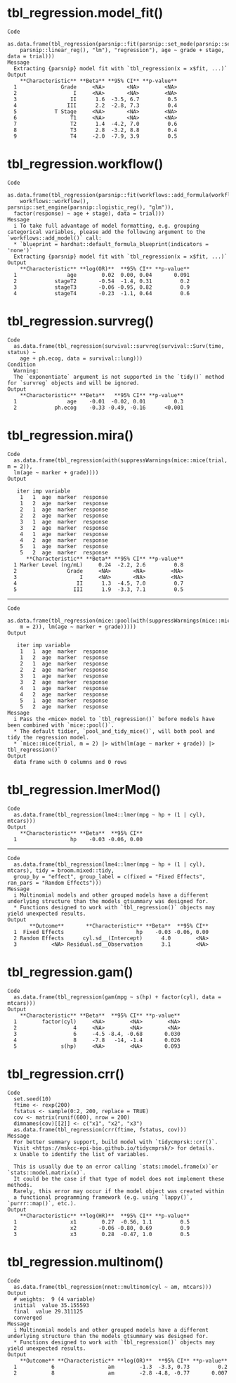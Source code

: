 # tbl_regression.model_fit()

    Code
      as.data.frame(tbl_regression(parsnip::fit(parsnip::set_mode(parsnip::set_engine(
        parsnip::linear_reg(), "lm"), "regression"), age ~ grade + stage, data = trial)))
    Message
      Extracting {parsnip} model fit with `tbl_regression(x = x$fit, ...)`
    Output
        **Characteristic** **Beta** **95% CI** **p-value**
      1              Grade     <NA>       <NA>        <NA>
      2                  I     <NA>       <NA>        <NA>
      3                 II      1.6  -3.5, 6.7         0.5
      4                III      2.2  -2.8, 7.3         0.4
      5            T Stage     <NA>       <NA>        <NA>
      6                 T1     <NA>       <NA>        <NA>
      7                 T2      1.4  -4.2, 7.0         0.6
      8                 T3      2.8  -3.2, 8.8         0.4
      9                 T4     -2.0  -7.9, 3.9         0.5

# tbl_regression.workflow()

    Code
      as.data.frame(tbl_regression(parsnip::fit(workflows::add_formula(workflows::add_model(
        workflows::workflow(), parsnip::set_engine(parsnip::logistic_reg(), "glm")),
      factor(response) ~ age + stage), data = trial)))
    Message
      i To take full advantage of model formatting, e.g. grouping categorical variables, please add the following argument to the `workflows::add_model()` call:
      * `blueprint = hardhat::default_formula_blueprint(indicators = 'none')`
      Extracting {parsnip} model fit with `tbl_regression(x = x$fit, ...)`
    Output
        **Characteristic** **log(OR)**  **95% CI** **p-value**
      1                age        0.02  0.00, 0.04       0.091
      2            stageT2       -0.54  -1.4, 0.31         0.2
      3            stageT3       -0.06 -0.95, 0.82         0.9
      4            stageT4       -0.23  -1.1, 0.64         0.6

# tbl_regression.survreg()

    Code
      as.data.frame(tbl_regression(survival::survreg(survival::Surv(time, status) ~
        age + ph.ecog, data = survival::lung)))
    Condition
      Warning:
      The `exponentiate` argument is not supported in the `tidy()` method for `survreg` objects and will be ignored.
    Output
        **Characteristic** **Beta**   **95% CI** **p-value**
      1                age    -0.01  -0.02, 0.01         0.3
      2            ph.ecog    -0.33 -0.49, -0.16      <0.001

# tbl_regression.mira()

    Code
      as.data.frame(tbl_regression(with(suppressWarnings(mice::mice(trial, m = 2)),
      lm(age ~ marker + grade))))
    Output
      
       iter imp variable
        1   1  age  marker  response
        1   2  age  marker  response
        2   1  age  marker  response
        2   2  age  marker  response
        3   1  age  marker  response
        3   2  age  marker  response
        4   1  age  marker  response
        4   2  age  marker  response
        5   1  age  marker  response
        5   2  age  marker  response
          **Characteristic** **Beta** **95% CI** **p-value**
      1 Marker Level (ng/mL)     0.24  -2.2, 2.6         0.8
      2                Grade     <NA>       <NA>        <NA>
      3                    I     <NA>       <NA>        <NA>
      4                   II      1.3  -4.5, 7.0         0.7
      5                  III      1.9  -3.3, 7.1         0.5

---

    Code
      as.data.frame(tbl_regression(mice::pool(with(suppressWarnings(mice::mice(trial,
        m = 2)), lm(age ~ marker + grade)))))
    Output
      
       iter imp variable
        1   1  age  marker  response
        1   2  age  marker  response
        2   1  age  marker  response
        2   2  age  marker  response
        3   1  age  marker  response
        3   2  age  marker  response
        4   1  age  marker  response
        4   2  age  marker  response
        5   1  age  marker  response
        5   2  age  marker  response
    Message
      i Pass the <mice> model to `tbl_regression()` before models have been combined with `mice::pool()`.
      * The default tidier, `pool_and_tidy_mice()`, will both pool and tidy the regression model.
      * `mice::mice(trial, m = 2) |> with(lm(age ~ marker + grade)) |> tbl_regression()`
    Output
      data frame with 0 columns and 0 rows

# tbl_regression.lmerMod()

    Code
      as.data.frame(tbl_regression(lme4::lmer(mpg ~ hp + (1 | cyl), mtcars)))
    Output
        **Characteristic** **Beta**  **95% CI**
      1                 hp    -0.03 -0.06, 0.00

---

    Code
      as.data.frame(tbl_regression(lme4::lmer(mpg ~ hp + (1 | cyl), mtcars), tidy = broom.mixed::tidy,
      group_by = "effect", group_label = c(fixed = "Fixed Effects", ran_pars = "Random Effects")))
    Message
      i Multinomial models and other grouped models have a different underlying structure than the models gtsummary was designed for.
      * Functions designed to work with `tbl_regression()` objects may yield unexpected results.
    Output
           **Outcome**       **Characteristic** **Beta**  **95% CI**
      1  Fixed Effects                       hp    -0.03 -0.06, 0.00
      2 Random Effects      cyl.sd__(Intercept)      4.0        <NA>
      3           <NA> Residual.sd__Observation      3.1        <NA>

# tbl_regression.gam()

    Code
      as.data.frame(tbl_regression(gam(mpg ~ s(hp) + factor(cyl), data = mtcars)))
    Output
        **Characteristic** **Beta**  **95% CI** **p-value**
      1        factor(cyl)     <NA>        <NA>        <NA>
      2                  4     <NA>        <NA>        <NA>
      3                  6     -4.5 -8.4, -0.68       0.030
      4                  8     -7.8   -14, -1.4       0.026
      5              s(hp)     <NA>        <NA>       0.093

# tbl_regression.crr()

    Code
      set.seed(10)
      ftime <- rexp(200)
      fstatus <- sample(0:2, 200, replace = TRUE)
      cov <- matrix(runif(600), nrow = 200)
      dimnames(cov)[[2]] <- c("x1", "x2", "x3")
      as.data.frame(tbl_regression(crr(ftime, fstatus, cov)))
    Message
      For better summary support, build model with `tidycmprsk::crr()`.
      Visit <https://mskcc-epi-bio.github.io/tidycmprsk/> for details.
      x Unable to identify the list of variables.
      
      This is usually due to an error calling `stats::model.frame(x)`or `stats::model.matrix(x)`.
      It could be the case if that type of model does not implement these methods.
      Rarely, this error may occur if the model object was created within
      a functional programming framework (e.g. using `lappy()`, `purrr::map()`, etc.).
    Output
        **Characteristic** **log(HR)**  **95% CI** **p-value**
      1                 x1        0.27  -0.56, 1.1         0.5
      2                 x2       -0.06 -0.80, 0.69         0.9
      3                 x3        0.28  -0.47, 1.0         0.5

# tbl_regression.multinom()

    Code
      as.data.frame(tbl_regression(nnet::multinom(cyl ~ am, mtcars)))
    Output
      # weights:  9 (4 variable)
      initial  value 35.155593 
      final  value 29.311125 
      converged
    Message
      i Multinomial models and other grouped models have a different underlying structure than the models gtsummary was designed for.
      * Functions designed to work with `tbl_regression()` objects may yield unexpected results.
    Output
        **Outcome** **Characteristic** **log(OR)**  **95% CI** **p-value**
      1           6                 am        -1.3  -3.3, 0.73         0.2
      2           8                 am        -2.8 -4.8, -0.77       0.007

